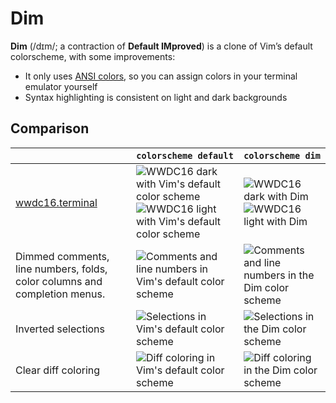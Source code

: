 # Dim

**Dim** (/dɪm/; a contraction of **Default IMproved**) is a clone of Vim’s default colorscheme, with some improvements:

* It only uses [ANSI colors], so you can assign colors in your terminal emulator yourself
* Syntax highlighting is consistent on light and dark backgrounds

[ANSI colors]: https://en.wikipedia.org/wiki/ANSI_escape_code#Colors

## Comparison

|                                                                           | `colorscheme default`                                                                        | `colorscheme dim`                                     |
|---------------------------------------------------------------------------|----------------------------------------------------------------------------------------------|-------------------------------------------------------|
| [wwdc16.terminal]                                                         | ![WWDC16 dark with Vim's default color scheme]![WWDC16 light with Vim's default color scheme]| ![WWDC16 dark with Dim]![WWDC16 light with Dim]       |
| Dimmed comments, line numbers, folds, color columns and completion menus. | ![Comments and line numbers in Vim's default color scheme]                                   | ![Comments and line numbers in the Dim color scheme]  |
| Inverted selections                                                       | ![Selections in Vim's default color scheme]                                                  | ![Selections in the Dim color scheme]                 |
| Clear diff coloring                                                       | ![Diff coloring in Vim's default color scheme]                                               | ![Diff coloring in the Dim color scheme]              |

[wwdc16.terminal]: https://github.com/jeffkreeftmeijer/wwdc16.terminal
[WWDC16 dark with Vim's default color scheme]: https://gist.githubusercontent.com/jeffkreeftmeijer/0cf01dadd59096853708cd8033b3469c/raw/wwdc16-dark-default.png
[WWDC16 dark with Dim]: https://gist.githubusercontent.com/jeffkreeftmeijer/0cf01dadd59096853708cd8033b3469c/raw/wwdc16-dark-default2.png
[WWDC16 light with Vim's default color scheme]: https://gist.githubusercontent.com/jeffkreeftmeijer/0cf01dadd59096853708cd8033b3469c/raw/wwdc16-light-default.png
[WWDC16 light with Dim]: https://gist.githubusercontent.com/jeffkreeftmeijer/0cf01dadd59096853708cd8033b3469c/raw/wwdc16-light-default2.png

[Comments and line numbers in Vim's default color scheme]: https://gist.githubusercontent.com/jeffkreeftmeijer/0cf01dadd59096853708cd8033b3469c/raw/numbers-default.png
[Comments and line numbers in the Dim color scheme]: https://gist.github.com/jeffkreeftmeijer/0cf01dadd59096853708cd8033b3469c/raw/numbers-default2.png
[Diff coloring in Vim's default color scheme]: https://gist.githubusercontent.com/jeffkreeftmeijer/0cf01dadd59096853708cd8033b3469c/raw/diff-default.png
[Diff coloring in the Dim color scheme]: https://gist.github.com/jeffkreeftmeijer/0cf01dadd59096853708cd8033b3469c/raw/diff-default2.png
[Selections in Vim's default color scheme]: https://gist.github.com/jeffkreeftmeijer/0cf01dadd59096853708cd8033b3469c/raw/selection-default.png
[Selections in the Dim color scheme]: https://gist.github.com/jeffkreeftmeijer/0cf01dadd59096853708cd8033b3469c/raw/selection-default2.png
